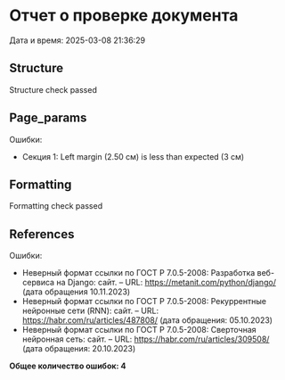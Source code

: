 # Отчет о проверке документа
Дата и время: 2025-03-08 21:36:29

## Structure
Structure check passed

## Page_params
Ошибки:
- Секция 1: Left margin (2.50 см) is less than expected (3 см)

## Formatting
Formatting check passed

## References
Ошибки:
- Неверный формат ссылки по ГОСТ Р 7.0.5-2008: Разработка веб-сервиса на Django: сайт. – URL: https://metanit.com/python/django/ (дата обращения 10.11.2023)
- Неверный формат ссылки по ГОСТ Р 7.0.5-2008: Рекуррентные нейронные сети (RNN): сайт. – URL: https://habr.com/ru/articles/487808/ (дата обращения: 05.10.2023)
- Неверный формат ссылки по ГОСТ Р 7.0.5-2008: Сверточная нейронная сеть: сайт. – URL: https://habr.com/ru/articles/309508/ (дата обращения: 20.10.2023)

**Общее количество ошибок: 4**
